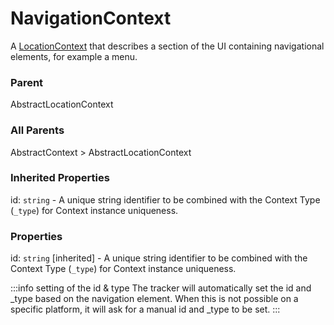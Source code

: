 # NavigationContext
A [LocationContext](/taxonomy/reference/location-contexts/overview.md) that describes a section of the UI containing navigational elements, for example a menu.

### Parent
AbstractLocationContext

### All Parents
AbstractContext > AbstractLocationContext

### Inherited Properties
id: `string` - A unique string identifier to be combined with the Context Type (`_type`) 
for Context instance uniqueness.

### Properties
id: `string` [inherited] - A unique string identifier to be combined with the Context Type (`_type`) 
for Context instance uniqueness.

:::info setting of the id & type
The tracker will automatically set the id and _type based on the navigation element. When this is not possible on a specific platform, it will ask for a manual id and _type to be set.
:::
